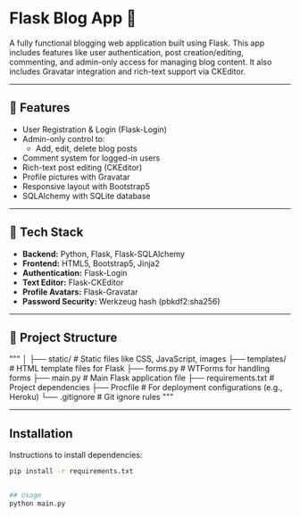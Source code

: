 # Flask Blog App 📝

A fully functional blogging web application built using Flask. This app includes features like user authentication, post creation/editing, commenting, and admin-only access for managing blog content. It also includes Gravatar integration and rich-text support via CKEditor.

---

## 🚀 Features

- User Registration & Login (Flask-Login)
- Admin-only control to:
  - Add, edit, delete blog posts
- Comment system for logged-in users
- Rich-text post editing (CKEditor)
- Profile pictures with Gravatar
- Responsive layout with Bootstrap5
- SQLAlchemy with SQLite database

---

## 🧰 Tech Stack

- **Backend:** Python, Flask, Flask-SQLAlchemy
- **Frontend:** HTML5, Bootstrap5, Jinja2
- **Authentication:** Flask-Login
- **Text Editor:** Flask-CKEditor
- **Profile Avatars:** Flask-Gravatar
- **Password Security:** Werkzeug hash (pbkdf2:sha256)

---

## 📁 Project Structure
"""
│
├── static/ # Static files like CSS, JavaScript, images
├── templates/ # HTML template files for Flask
├── forms.py # WTForms for handling forms
├── main.py # Main Flask application file
├── requirements.txt # Project dependencies
├── Procfile # For deployment configurations (e.g., Heroku)
└── .gitignore # Git ignore rules
"""

---

## Installation

Instructions to install dependencies:

```bash
pip install -r requirements.txt


## Usage
python main.py
